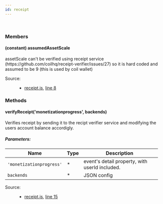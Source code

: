 ```yaml
---
id: receipt
---
```

<!--link type="text/css" rel="stylesheet" href="/jsDoc.css"></link-->
<div id="main">

<section>
<header>
<h2></h2>
</header>
<article>
<div class="container-overview">
<dl class="details">
</dl>
</div>
<h3 class="subsection-title">Members</h3>
<h4 class="name" id="assumedAssetScale"><span class="type-signature">(constant) </span>assumedAssetScale<span class="type-signature"></span></h4>
<div class="description">
assetScale can't be verified using receipt service (https://github.com/coilhq/receipt-verifier/issues/27)
so it is hard coded and assumed to be 9 (this is used by coil wallet)
</div>
<dl class="details">
<dt class="tag-source">Source:</dt>
<dd class="tag-source"><ul class="dummy"><li>
<a href="pathname:///jsdoc/receipt.js.html">receipt.js</a>, <a href="pathname:///jsdoc/receipt.js.html#line8">line 8</a>
</li></ul></dd>
</dl>
<h3 class="subsection-title">Methods</h3>
<h4 class="name" id="verifyReceipt"><span class="type-signature"></span>verifyReceipt<span class="signature">('monetizationprogress', backends)</span><span class="type-signature"></span></h4>
<div class="description">
Verifies receipt by sending it to the recipt verifier service and modifying the users account balance accordigly.
</div>
<h5>Parameters:</h5>
<table class="params">
<thead>
<tr>
<th>Name</th>
<th>Type</th>
<th class="last">Description</th>
</tr>
</thead>
<tbody>
<tr>
<td class="name"><code>'monetizationprogress'</code></td>
<td class="type">
<span class="param-type">*</span>
</td>
<td class="description last">event's detail property, with userId included.</td>
</tr>
<tr>
<td class="name"><code>backends</code></td>
<td class="type">
<span class="param-type">*</span>
</td>
<td class="description last">JSON config</td>
</tr>
</tbody>
</table>
<dl class="details">
<dt class="tag-source">Source:</dt>
<dd class="tag-source"><ul class="dummy"><li>
<a href="pathname:///jsdoc/receipt.js.html">receipt.js</a>, <a href="pathname:///jsdoc/receipt.js.html#line15">line 15</a>
</li></ul></dd>
</dl>
</article>
</section>
</div>

